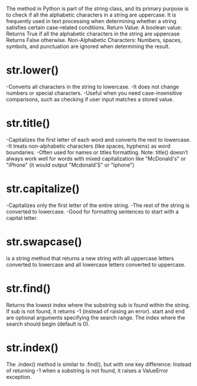 The  method in Python is part of the string class, and its primary purpose is to check if all the alphabetic characters in a string are uppercase. It is frequently used in text processing when determining whether a string satisfies certain case-related conditions. 
Return Value: A boolean value:
Returns True if all the alphabetic characters in the string are uppercase
Returns False otherwise.
Non-Alphabetic Characters: Numbers, spaces, symbols, and punctuation are ignored when determining the result.

# str.lower()
-Converts all characters in the string to lowercase.
-It does not change numbers or special characters.
-Useful when you need case-insensitive comparisons, such as checking if user input matches a stored value.
# str.title()
-Capitalizes the first letter of each word and converts the rest to lowercase.
-It treats non-alphabetic characters (like spaces, hyphens) as word boundaries.
-Often used for names or titles formatting.
Note: title() doesn’t always work well for words with mixed capitalization like "McDonald's" or "iPhone" (it would output "Mcdonald'S" or "Iphone")
# str.capitalize()
-Capitalizes only the first letter of the entire string.
-The rest of the string is converted to lowercase.
-Good for formatting sentences to start with a capital letter.
# str.swapcase() 
is a string method that returns a new string with all uppercase letters converted to lowercase and all lowercase letters converted to uppercase.
# str.find()
Returns the lowest index where the substring sub is found within the string.
If sub is not found, it returns -1 (instead of raising an error).
start and end are optional arguments specifying the search range.
The index where the search should begin (default is 0).
# str.index()
The .index() method is similar to .find(), but with one key difference:
Instead of returning -1 when a substring is not found, it raises a ValueError exception.
